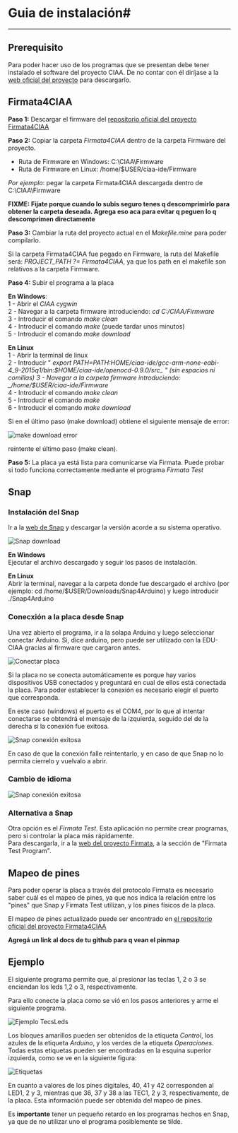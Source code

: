# Guia de instalación#

***
## Prerequisito ##

Para poder hacer uso de los programas que se presentan debe tener instalado el software del proyecto CIAA. De no contar con él diríjase a la [web oficial del proyecto](http://www.proyecto-ciaa.com.ar/devwiki/doku.php?id=docu:fw:bm:ide:install) para descargarlo.


## Firmata4CIAA ##

__Paso 1:__ Descargar el firmware del [repositorio oficial del proyecto Firmata4CIAA](https://github.com/OlivieriIan/Firmata4CIAA)

__Paso 2:__ Copiar la carpeta _Firmata4CIAA_ dentro de la carpeta Firmware del proyecto.  
- Ruta de Firmware en Windows: C:\CIAA\Firmware   
- Ruta de Firmware en Linux: /home/$USER/ciaa-ide/Firmware

_Por ejemplo_: pegar la carpeta Firmata4CIAA descargada dentro de C:\CIAA\Firmware

__FIXME: Fijate porque cuando lo subis seguro tenes q descomprimirlo para obtener la carpeta deseada. Agrega eso aca para evitar q peguen lo q descomprimen directamente__

__Paso 3:__ Cambiar la ruta del proyecto actual en el _Makefile.mine_ para poder compilarlo.

Si la carpeta Firmata4CIAA fue pegado en Firmware, la ruta del Makefile será:   _PROJECT_PATH ?= Firmata4CIAA_, ya que los path en el makefile son relativos a la carpeta Firmware.

__Paso 4:__ Subir el programa a la placa

__En Windows__:   
1 - Abrir el _CIAA cygwin_  
2 - Navegar a la carpeta firmware introduciendo: _cd C:/CIAA/Firmware_  
3 - Introducir el comando _make clean_  
4 - Introducir el comando _make_ (puede tardar unos minutos)  
5 - Introducir el comando _make download_

__En Linux__  
1 - Abrir la terminal de linux  
2 - Introducir " _export PATH=$PATH:$HOME/ciaa-ide/gcc-arm-none-eabi-4_9-2015q1/bin:$HOME/ciaa-ide/openocd-0.9.0/src_ " (sin espacios ni comillas)  
3 - Navegar a la carpeta firmware introduciendo: _/home/$USER/ciaa-ide/Firmware_  
4 - Introducir el comando _make clean_  
5 - Introducir el comando _make_  
6 - Introducir el comando _make download_

Si en el último paso (make download) obtiene el siguiente mensaje de error:

![make download error](\Resources\1-Guia_de_instalacion\1-1-makeDownload_ERROR.png)

reintente el último paso (make clean).

__Paso 5:__ La placa ya está lista para comunicarse via Firmata. Puede probar si todo funciona correctamente mediante el programa _Firmata Test_ 


## Snap ##
### Instalación del Snap ###

Ir a la [web de Snap](http://s4a.cat/snap/) y descargar la versión acorde a su sistema operativo.

![Snap download](\Resources\1-Guia_de_instalacion\1-2-snap_download.png)

__En Windows__  
Ejecutar el archivo descargado y seguir los pasos de instalación.

__En Linux__  
Abrir la terminal, navegar a la carpeta donde fue descargado el archivo (por ejemplo: cd /home/$USER/Downloads/Snap4Arduino) y luego introducir ./Snap4Arduino


### Conecxión a la placa desde Snap ###

Una vez abierto el programa, ir a la solapa Arduino y luego seleccionar conectar Arduino. Si, dice arduino, pero puede ser utilizado con la EDU-CIAA gracias al firmware que cargaron antes. 

![Conectar placa](\Resources\1-Guia_de_instalacion\1-3-Connecting_Board.png)

Si la placa no se conecta automáticamente es porque hay varios dispositivos USB conectados y preguntará en cual de ellos está conectada la placa. Para poder establecer la conexión es necesario elegir el puerto que corresponda. 
 

En este caso (windows) el puerto es el COM4, por lo que al intentar conectarse se obtendrá el mensaje de la izquierda, seguido del de la derecha si la conexión fue exitosa.

 
![Snap conexión exitosa](\Resources\1-Guia_de_instalacion\1-4-Happy_Prototyping.png)

En caso de que la conexión falle reintentarlo, y en caso de que Snap no lo permita cierrelo y vuelvalo a abrir.

### Cambio de idioma ###

![Snap conexión exitosa](\Resources\1-Guia_de_instalacion\1-5-Idioma.png)


### Alternativa a Snap ###

Otra opción es el _Firmata Test_. Esta aplicación no permite crear programas, pero si controlar la placa más rápidamente.   
Para descargarla, ir a la [web del proyecto Firmata](http://firmata.org/wiki/Main_Page), a la sección de "Firmata Test Program".

## Mapeo de pines ##

Para poder operar la placa a través del protocolo Firmata es necesario saber cuál es el mapeo de pines, ya que nos indica la relación entre los "pines" que Snap y Firmata Test utilizan, y los pines físicos de la placa.

El mapeo de pines actualizado puede ser encontrado en [el repositorio oficial del proyecto Firmata4CIAA]()

__Agregá un link al docs de tu github para q vean el pinmap__  

## Ejemplo ##
El siguiente programa permite que, al presionar las teclas 1, 2 o 3 se enciendan los leds 1,2 o 3, respectivamente.

Para ello conecte la placa como se vió en los pasos anteriores y arme el siguiente programa.

![Ejemplo TecsLeds](\Resources\1-Guia_de_instalacion\1-6-TecsLeds.png)

Los bloques amarillos pueden ser obtenidos de la etiqueta _Control_, los azules de la etiqueta _Arduino_, y los verdes de la etiqueta _Operaciones_.  
Todas estas etiquetas pueden ser encontradas en la esquina superior izquierda, como se ve en la siguiente figura:

![Etiquetas](\Resources\1-Guia_de_instalacion\1-6-Snap_Labels.png)

En cuanto a valores de los pines digitales, 40, 41 y 42 corresponden al LED1, 2 y 3, mientras que 36, 37 y 38 a las TEC1, 2 y 3, respectivamente, de la placa. Esta información puede ser obtenida del mapeo de pines.

Es __importante__ tener un pequeño retardo en los programas hechos en Snap, ya que de no utilizar uno el programa posiblemente se tilde.
